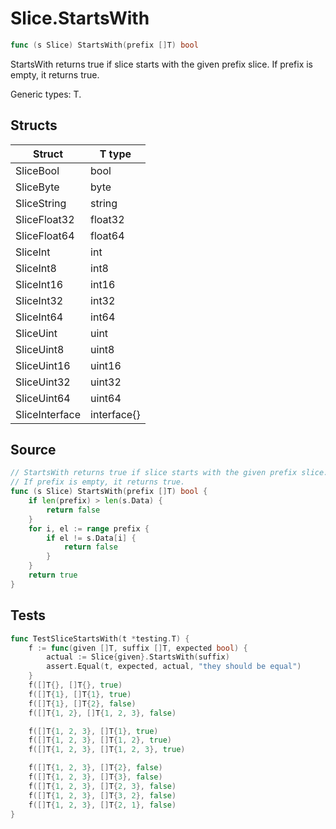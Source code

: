 # Slice.StartsWith

```go
func (s Slice) StartsWith(prefix []T) bool
```

StartsWith returns true if slice starts with the given prefix slice. If prefix is empty, it returns true.

Generic types: T.

## Structs

| Struct | T type |
| ------ | ------ |
| SliceBool | bool |
| SliceByte | byte |
| SliceString | string |
| SliceFloat32 | float32 |
| SliceFloat64 | float64 |
| SliceInt | int |
| SliceInt8 | int8 |
| SliceInt16 | int16 |
| SliceInt32 | int32 |
| SliceInt64 | int64 |
| SliceUint | uint |
| SliceUint8 | uint8 |
| SliceUint16 | uint16 |
| SliceUint32 | uint32 |
| SliceUint64 | uint64 |
| SliceInterface | interface{} |

## Source

```go
// StartsWith returns true if slice starts with the given prefix slice.
// If prefix is empty, it returns true.
func (s Slice) StartsWith(prefix []T) bool {
	if len(prefix) > len(s.Data) {
		return false
	}
	for i, el := range prefix {
		if el != s.Data[i] {
			return false
		}
	}
	return true
}
```

## Tests

```go
func TestSliceStartsWith(t *testing.T) {
	f := func(given []T, suffix []T, expected bool) {
		actual := Slice{given}.StartsWith(suffix)
		assert.Equal(t, expected, actual, "they should be equal")
	}
	f([]T{}, []T{}, true)
	f([]T{1}, []T{1}, true)
	f([]T{1}, []T{2}, false)
	f([]T{1, 2}, []T{1, 2, 3}, false)

	f([]T{1, 2, 3}, []T{1}, true)
	f([]T{1, 2, 3}, []T{1, 2}, true)
	f([]T{1, 2, 3}, []T{1, 2, 3}, true)

	f([]T{1, 2, 3}, []T{2}, false)
	f([]T{1, 2, 3}, []T{3}, false)
	f([]T{1, 2, 3}, []T{2, 3}, false)
	f([]T{1, 2, 3}, []T{3, 2}, false)
	f([]T{1, 2, 3}, []T{2, 1}, false)
}
```